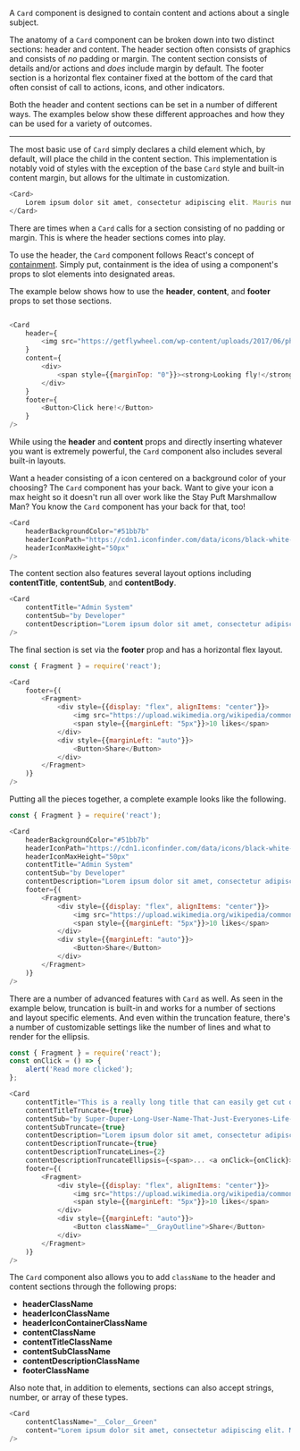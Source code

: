 A `Card` component is designed to contain content and actions about a single subject.

The anatomy of a `Card` component can be broken down into two distinct sections: header and content.
The header section often consists of graphics and consists of _no_ padding or margin.
The content section consists of details and/or actions and _does_ include margin by default.
The footer section is a horizontal flex container fixed at the bottom of the card that often consist of call to actions, icons, and other indicators.

Both the header and content sections can be set in a number of different ways. 
The examples below show these different approaches and how they can be used for a variety of outcomes.

<hr>

The most basic use of `Card` simply declares a child element which, by default, will place the child in the content section. 
This implementation is notably void of styles with the exception of the base `Card` style and built-in content margin, but allows for the ultimate in customization.

```js
<Card>
	Lorem ipsum dolor sit amet, consectetur adipiscing elit. Mauris nunc quam, bibendum quis augue porttitor, scelerisque pretium lorem. Ut quis ex bibendum justo feugiat euismod.
</Card>
```

There are times when a `Card` calls for a section consisting of no padding or margin.
This is where the header sections comes into play.

To use the header, the `Card` component follows React's concept of [containment](https://reactjs.org/docs/composition-vs-inheritance.html#containment).
Simply put, containment is the idea of using a component's props to slot elements into designated areas.

The example below shows how to use the **header**, **content**, and **footer** props to set those sections.
```js

<Card
	header={
		<img src="https://getflywheel.com/wp-content/uploads/2017/06/php-7-small.png" style={{width: "100%"}} />
	}
	content={
		<div>
			<span style={{marginTop: "0"}}><strong>Looking fly!</strong> Lorem ipsum dolor sit amet, consectetur adipiscing elit. Mauris nunc quam, bibendum quis augue porttitor, scelerisque pretium lorem. Ut quis ex bibendum justo feugiat euismod.</span>
		</div>
	}
	footer={
		<Button>Click here!</Button>
	}
/>
```

While using the **header** and **content** props and directly inserting whatever you want is extremely powerful, the `Card` component also includes several built-in layouts.

Want a header consisting of a icon centered on a background color of your choosing? 
The `Card` component has your back. 
Want to give your icon a max height so it doesn't run all over work like the Stay Puft Marshmallow Man?
You know the `Card` component has your back for that, too!

```js
<Card
	headerBackgroundColor="#51bb7b"
	headerIconPath="https://cdn1.iconfinder.com/data/icons/black-white-social-media/32/Trulia_social_media_logo-128.png"
	headerIconMaxHeight="50px"
/>
```

The content section also features several layout options including **contentTitle**, **contentSub**, and **contentBody**.
```js
<Card
	contentTitle="Admin System"
	contentSub="by Developer"
	contentDescription="Lorem ipsum dolor sit amet, consectetur adipiscing elit. Mauris nunc quam, bibendum quis augue porttitor, scelerisque pretium lorem. Ut quis ex bibendum justo feugiat euismod."
/>
```

The final section is set via the **footer** prop and has a horizontal flex layout.
```js
const { Fragment } = require('react');

<Card
	footer={(
		<Fragment>
			<div style={{display: "flex", alignItems: "center"}}>
				<img src="https://upload.wikimedia.org/wikipedia/commons/thumb/b/be/SimpleGray_Heart.svg/128px-SimpleGray_Heart.svg.png" width="20px" height="20px" />
				<span style={{marginLeft: "5px"}}>10 likes</span>
			</div>
			<div style={{marginLeft: "auto"}}>
				<Button>Share</Button>
			</div>
		</Fragment>
	)}
/>
```

Putting all the pieces together, a complete example looks like the following.
```js
const { Fragment } = require('react');

<Card
	headerBackgroundColor="#51bb7b"
	headerIconPath="https://cdn1.iconfinder.com/data/icons/black-white-social-media/32/Trulia_social_media_logo-128.png"
	headerIconMaxHeight="50px"
	contentTitle="Admin System"
	contentSub="by Developer"
	contentDescription="Lorem ipsum dolor sit amet, consectetur adipiscing elit. Mauris nunc quam, bibendum quis augue porttitor, scelerisque pretium lorem. Ut quis ex bibendum justo feugiat euismod."
	footer={(
		<Fragment>
			<div style={{display: "flex", alignItems: "center"}}>
				<img src="https://upload.wikimedia.org/wikipedia/commons/thumb/b/be/SimpleGray_Heart.svg/128px-SimpleGray_Heart.svg.png" width="20px" height="20px" />
				<span style={{marginLeft: "5px"}}>10 likes</span>
			</div>
			<div style={{marginLeft: "auto"}}>
				<Button>Share</Button>
			</div>
		</Fragment>
	)}
/>
```

There are a number of advanced features with `Card` as well.
As seen in the example below, truncation is built-in and works for a number of sections and layout specific elements. 
And even within the truncation feature, there's a number of customizable settings like the number of lines and what to render for the ellipsis.
```js
const { Fragment } = require('react');
const onClick = () => {
	alert('Read more clicked');
};

<Card
	contentTitle="This is a really long title that can easily get cut off or wrap to the next line"
	contentTitleTruncate={true}
	contentSub="by Super-Duper-Long-User-Name-That-Just-Everyones-Life-Miserable"
	contentSubTruncate={true}
	contentDescription="Lorem ipsum dolor sit amet, consectetur adipiscing elit. Mauris nunc quam, bibendum quis augue porttitor, scelerisque pretium lorem. Ut quis ex bibendum justo feugiat euismod."
	contentDescriptionTruncate={true}
	contentDescriptionTruncateLines={2}
	contentDescriptionTruncateEllipsis={<span>... <a onClick={onClick}>Read more</a></span>}
	footer={(
		<Fragment>
			<div style={{display: "flex", alignItems: "center"}}>
				<img src="https://upload.wikimedia.org/wikipedia/commons/thumb/b/be/SimpleGray_Heart.svg/128px-SimpleGray_Heart.svg.png" width="20px" height="20px" />
				<span style={{marginLeft: "5px"}}>10 likes</span>
			</div>
			<div style={{marginLeft: "auto"}}>
				<Button className="__GrayOutline">Share</Button>
			</div>
		</Fragment>
	)}
/>
```

The `Card` component also allows you to add `className` to the header and content sections through the following props:
* **headerClassName**
* **headerIconClassName**
* **headerIconContainerClassName**
* **contentClassName**
* **contentTitleClassName**
* **contentSubClassName**
* **contentDescriptionClassName**
* **footerClassName**

Also note that, in addition to elements, sections can also accept strings, number, or array of these types.
```js
<Card
	contentClassName="__Color__Green"
	content="Lorem ipsum dolor sit amet, consectetur adipiscing elit. Mauris nunc quam, bibendum quis augue porttitor, scelerisque pretium lorem. Ut quis ex bibendum justo feugiat euismod."
/>
```

